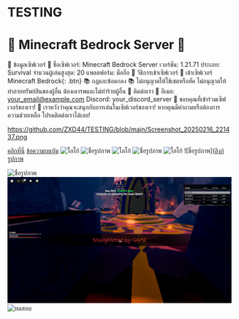 # TESTING

# 🌟 Minecraft Bedrock Server 🌟
🎉 ข้อมูลเซิฟเวอร์ 🎉
ชื่อเซิฟเวอร์: Minecraft Bedrock Server
เวอร์ชัน: 1.21.71
ประเภท: Survival
จำนวนผู้เล่นสูงสุด: 20
แพลตฟอร์ม: มือถือ
🚀 วิธีการเข้าเซิฟเวอร์ 🚀
เข้าเซิฟเวอร์ Minecraft Bedrock{: .btn}
📚 กฎและข้อตกลง 📚
ไม่อนุญาตให้ใช้เชตหรือฮัค
ไม่อนุญาตให้ทำลายทรัพย์สินของผู้อื่น
ต้องเคารพและไม่ทำร้ายผู้อื่น
🎉 ติดต่อเรา 🎉
อีเมล: your_email@example.com
Discord: your_discord_server
🚀 ขอบคุณที่เข้าร่วมเซิฟเวอร์ของเรา! 🚀
เราหวังว่าคุณจะสนุกกับการเล่นในเซิฟเวอร์ของเรา! หากคุณมีคำถามหรือต้องการความช่วยเหลือ โปรดติดต่อเราได้เลย!


https://github.com/ZXD44/TESTING/blob/main/Screenshot_20250216_221437.png

[คลิกที่นี่](https://www.example.com)
<a href="ลิงก์" class="btn">ข้อความบนปุ่ม</a>
<img src="logo.png" alt="โลโก้">
<img src="ชื่อไฟล์รูปภาพ" alt="ชื่อรูปภาพ">
![โลโก้](logo.png)
![ชื่อรูปภาพ](ชื่อไฟล์รูปภาพ)
![โลโก้](https://github.com/username/repository/blob/main/logo.png)
![ชื่อรูปภาพ]([ลิงก์รูปภาพ](https://github.com/ZXD44/TESTING/blob/main/Screenshot_20250216_221437.png)


<img src="https://img-s-msn-com.akamaized.net/tenant/amp/entityid/AA1BWaL7.img?w=768&h=512&m=6&f=webp" alt="ชื่อรูปภาพ">

<img src="https://github.com/ZXD44/TESTING/blob/main/Screenshot_20250216_221437.png" alt="ชื่อรูปภาพ">

<img src="https://www.khaosod.co.th/wpapp/uploads/2025/03/illslickkumueng303686.jpg" alt="ทดสอบ">
